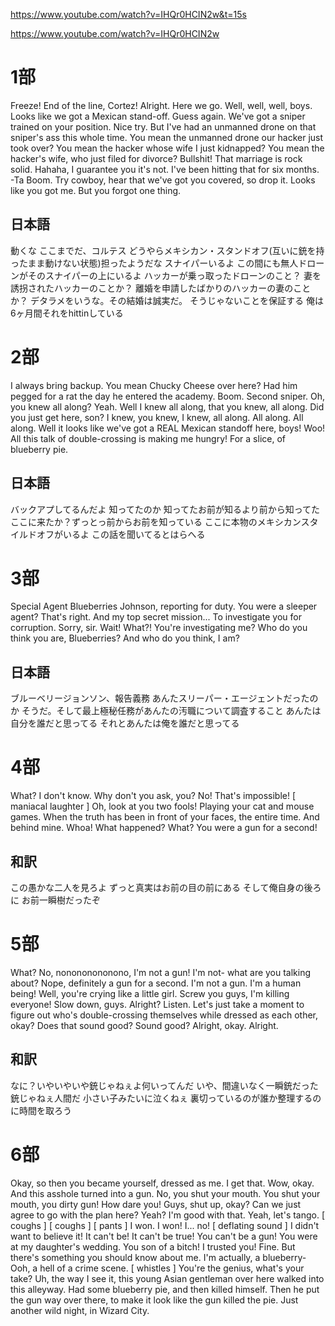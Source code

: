 https://www.youtube.com/watch?v=IHQr0HCIN2w&t=15s

https://www.youtube.com/watch?v=IHQr0HCIN2w
# 1部
Freeze!
End of the line, Cortez!
Alright.
Here we go.
Well, well, well, boys.
Looks like we got a Mexican stand-off.
Guess again.
We've got a sniper trained on your position.
Nice try.
But I've had an unmanned drone on that sniper's ass this whole time.
You mean the unmanned drone our hacker just took over?
You mean the hacker whose wife I just kidnapped?
You mean the hacker's wife, who just filed for divorce?
Bullshit!
That marriage is rock solid.
Hahaha, I guarantee you it's not.
I've been hitting that for six months.
-Ta Boom.
Try cowboy, hear that we've got you covered, so drop it.
Looks like you got me.
But you forgot one thing.

## 日本語
動くな
ここまでだ、コルテス
どうやらメキシカン・スタンドオフ(互いに銃を持ったまま動けない状態)担ったようだな
スナイパーいるよ
この間にも無人ドローンがそのスナイパーの上にいるよ
ハッカーが乗っ取ったドローンのこと？
妻を誘拐されたハッカーのことか？
離婚を申請したばかりのハッカーの妻のことか？
デタラメをいうな。その結婚は誠実だ。
そうじゃないことを保証する
俺は6ヶ月間それをhittinしている

# 2部
I always bring backup.
You mean Chucky Cheese over here?
Had him pegged for a rat the day he entered the academy.
Boom.
Second sniper.
Oh, you knew all along?
Yeah.
Well I knew all along, that you knew, all along.
Did you just get here, son?
I knew, you knew, I knew, all along.
All along.
All along.
Well it looks like we've got a REAL Mexican standoff here, boys!
Woo!
All this talk of double-crossing is making me hungry!
For a slice, of blueberry pie.
## 日本語
バックアプしてるんだよ
知ってたのか
知ってたお前が知るより前から知ってた
ここに来たか？ずっとっ前からお前を知っている
ここに本物のメキシカンスタイルドオフがいるよ
この話を聞いてるとはらへる
# 3部
Special Agent Blueberries Johnson, reporting for duty.
You were a sleeper agent?
That's right. And my top secret mission...
To investigate you for corruption.
Sorry, sir.
Wait!
What?!
You're investigating me?
Who do you think you are, Blueberries?
And who do you think,
I am?
## 日本語
ブルーベリージョンソン、報告義務
あんたスリーパー・エージェントだったのか
そうだ。そして最上極秘任務があんたの汚職について調査すること
あんたは自分を誰だと思ってる
それとあんたは俺を誰だと思ってる
# 4部
What?
I don't know.
Why don't you ask,
you?
No!
That's impossible!
[ maniacal laughter ]
Oh, look at you two fools!
Playing your cat and mouse games.
When the truth has been in front of your faces, the entire time.
And behind mine.
Whoa!
What happened? What?
You were a gun for a second!
## 和訳
この愚かな二人を見ろよ
ずっと真実はお前の目の前にある
そして俺自身の後ろに
お前一瞬樹だったぞ
# 5部
What? No, nonononononono, I'm not a gun! I'm not- what are you talking about?
Nope, definitely a gun for a second.
I'm not a gun.
I'm a human being!
Well, you're crying like a little girl.
Screw you guys, I'm killing everyone!
Slow down, guys. Alright? Listen.
Let's just take a moment to figure out who's double-crossing themselves while dressed as each other, okay? Does that sound good?
Sound good?
Alright, okay.
Alright.
## 和訳
なに？いやいやいや銃じゃねぇよ何いってんだ
いや、間違いなく一瞬銃だった
銃じゃねぇ人間だ
小さい子みたいに泣くねぇ
裏切っているのが誰か整理するのに時間を取ろう
 # 6部
Okay, so then you became yourself, dressed as me. I get that.
Wow, okay.
And this asshole turned into a gun.
No, you shut your mouth.
You shut your mouth, you dirty gun!
How dare you!
Guys, shut up, okay?
Can we just agree to go with the plan here?
Yeah?
I'm good with that.
Yeah, let's tango.
[ coughs ]
[ coughs ]
[ pants ]
I won.
I won!
I... no!
[ deflating sound ]
I didn't want to believe it!
It can't be!
It can't be true!
You can't be a gun!
You were at my daughter's wedding.
You son of a bitch!
I trusted you!
Fine.
But there's something you should know about me.
I'm actually, a blueberry-
Ooh, a hell of a crime scene.
[ whistles ]
You're the genius, what's your take?
Uh, the way I see it, this young Asian gentleman over here walked into this alleyway.
Had some blueberry pie, and then killed himself.
Then he put the gun way over there, to make it look like the gun killed the pie.
Just another wild night, in Wizard City.

